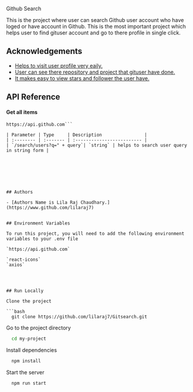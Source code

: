 Github Search

This is the project where user can search Github user account who have loged or have account in Github.
This is the most important project which helps user to find gituser account and go to there profile in single click.

## Acknowledgements

- [Helps to visit user profile very eaily.](https://awesomeopensource.com/project/elangosundar/awesome-README-templates)
- [User can see there repository and project that gituser have done.](https://github.com/matiassingers/awesome-readme)
- [It makes easy to view stars and follower the user have.](https://bulldogjob.com/news/449-how-to-write-a-good-readme-for-your-github-project)

## API Reference

#### Get all items

````http
https://api.github.com```

| Parameter | Type     | Description                |
| :-------- | :------- | :------------------------- |
| `/search/users?q=" + query`| `string` | helps to search user query in string form |







## Authors

- [Authors Name is Lila Raj Chaudhary.](https://www.github.com/lilaraj7)


## Environment Variables

To run this project, you will need to add the following environment variables to your .env file

`https://api.github.com`

`react-icons`
`axios`




## Run Locally

Clone the project

```bash
  git clone https://github.com/lilaraj7/Gitsearch.git
````

Go to the project directory

```bash
  cd my-project
```

Install dependencies

```bash
  npm install
```

Start the server

```bash
  npm run start
```
